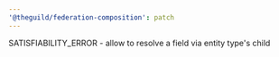 ```yaml
---
'@theguild/federation-composition': patch
---
```


SATISFIABILITY_ERROR - allow to resolve a field via entity type's child

